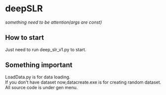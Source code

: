 # **deepSLR**

*something need to be attention(args are const)*

## **How to start**

Just need to run deep_slr_v1.py to start.

## **Something important**

LoadData.py is for data loading.</br>
If you don't have dataset now,datacreate.exe is for creating random dataset.</br>
All source code is under gen menu.</br>
